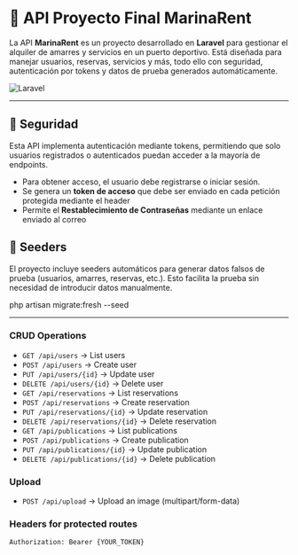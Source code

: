 # 🚀 API Proyecto Final MarinaRent

La API **MarinaRent** es un proyecto desarrollado en **Laravel** para gestionar el alquiler de amarres y servicios en un puerto deportivo. Está diseñada para manejar usuarios, reservas, servicios y más, todo ello con seguridad, autenticación por tokens y datos de prueba generados automáticamente.

![Laravel](https://img.shields.io/badge/Laravel-v8.x-brightgreen)

---

## 🔐 Seguridad

Esta API implementa autenticación mediante tokens, permitiendo que solo usuarios registrados o autenticados puedan acceder a la mayoría de endpoints.

- Para obtener acceso, el usuario debe registrarse o iniciar sesión.
- Se genera un **token de acceso** que debe ser enviado en cada petición protegida mediante el header
- Permite el **Restablecimiento de Contraseñas** mediante un enlace enviado al correo

## 🧪 Seeders
El proyecto incluye seeders automáticos para generar datos falsos de prueba (usuarios, amarres, reservas, etc.). Esto facilita la prueba sin necesidad de introducir datos manualmente.

php artisan migrate:fresh --seed

---

### CRUD Operations
- `GET /api/users` → List users
- `POST /api/users` → Create user
- `PUT /api/users/{id}` → Update user
- `DELETE /api/users/{id}` → Delete user
- `GET /api/reservations` → List reservations
- `POST /api/reservations` → Create reservation
- `PUT /api/reservations/{id}` → Update reservation
- `DELETE /api/reservations/{id}` → Delete reservation
- `GET /api/publications` → List publications
- `POST /api/publications` → Create publication
- `PUT /api/publications/{id}` → Update publication
- `DELETE /api/publications/{id}` → Delete publication

### Upload
- `POST /api/upload` → Upload an image (multipart/form-data)

### Headers for protected routes
```http
Authorization: Bearer {YOUR_TOKEN}
